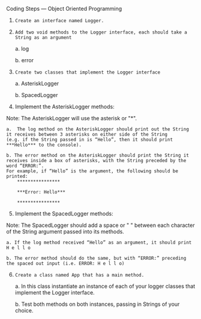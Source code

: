 
Coding Steps — Object Oriented Programming

1.     Create an interface named Logger.

2.     Add two void methods to the Logger interface, each should take a String as an argument

    a.  log

    b.  error

3.     Create two classes that implement the Logger interface

    a.  AsteriskLogger

    b.  SpacedLogger

4.  Implement the AsteriskLogger methods:  

Note:  The AsteriskLogger will use the asterisk or "*".

    a.  The log method on the AsteriskLogger should print out the String it receives between 3 asterisks on either side of the String
    (e.g. if the String passed in is “Hello”, then it should print ***Hello*** to the console).

    b. The error method on the AsteriskLogger should print the String it receives inside a box of asterisks, with the String preceded by the word “ERROR:”.
    For example, if “Hello” is the argument, the following should be printed: 
        ****************

        ***Error: Hello***

        ****************

5. Implement the SpacedLogger methods:

Note:  The SpacedLogger should add a space or " " between each character of the String argument passed into its methods.

    a. If the log method received “Hello” as an argument, it should print H e l l o

    b. The error method should do the same, but with “ERROR:” preceding the spaced out input (i.e. ERROR: H e l l o)

6.     Create a class named App that has a main method.

    a.  In this class instantiate an instance of each of your logger classes that implement the Logger interface.

    b. Test both methods on both instances, passing in Strings of your choice.
